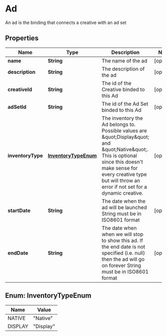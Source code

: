 

# Ad

An ad is the binding that connects a creative with an ad set

## Properties

Name | Type | Description | Notes
------------ | ------------- | ------------- | -------------
**name** | **String** | The name of the ad |  [optional]
**description** | **String** | The description of the ad |  [optional]
**creativeId** | **String** | The id of the Creative binded to this Ad |  [optional]
**adSetId** | **String** | The id of the Ad Set binded to this Ad |  [optional]
**inventoryType** | [**InventoryTypeEnum**](#InventoryTypeEnum) | The inventory the Ad belongs to. Possible values are \&quot;Display\&quot; and \&quot;Native\&quot;. This is optional since this doesn&#39;t make sense for every creative type but will throw an error if not set for a dynamic creative. |  [optional]
**startDate** | **String** | The date when the ad will be launched  String must be in ISO8601 format |  [optional]
**endDate** | **String** | The date when when we will stop to show this ad. If the end date is not specified (i.e. null) then the ad will go on forever  String must be in ISO8601 format |  [optional]



## Enum: InventoryTypeEnum

Name | Value
---- | -----
NATIVE | &quot;Native&quot;
DISPLAY | &quot;Display&quot;



